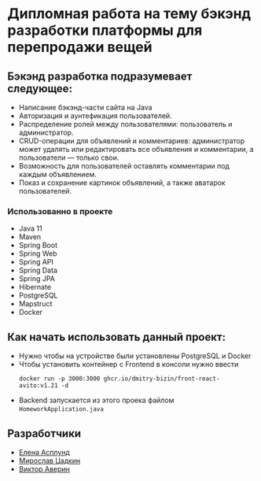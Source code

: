 # Дипломная работа на тему бэкэнд разработки платформы для перепродажи вещей
## Бэкэнд разработка подразумевает следующее:
* Написание бэкэнд-части сайта на Java
* Авторизация и аунтефикация пользователей.
* Распределение ролей между пользователями: пользователь и администратор.
* CRUD-операции для объявлений и комментариев: администратор может удалять или редактировать все объявления и комментарии, а пользователи — только свои.
* Возможность для пользователей оставлять комментарии под каждым объявлением.
* Показ и сохранение картинок объявлений, а также аватарок пользователей.

### Использованно в проекте
* Java 11
* Maven
* Spring Boot
* Spring Web
* Spring API
* Spring Data
* Spring JPA
* Hibernate
* PostgreSQL
* Mapstruct
* Docker

## Как начать использовать данный проект:
* Нужно чтобы на устройстве были установлены PostgreSQL и Docker
* Чтобы установить контейнер с Frontend в консоли нужно ввести
    ``` shell 
    docker run -p 3000:3000 ghcr.io/dmitry-bizin/front-react-avito:v1.21 -d
  ```
* Backend запускается из этого проека файлом `HomeworkApplication.java`

## Разработчики
* [Елена Асплунд](https://github.com/qmargo23)
* [Мирослав Цадкин](https://github.com/Luckymirik)
* [Виктор Аверин](https://github.com/NARUTO9556)